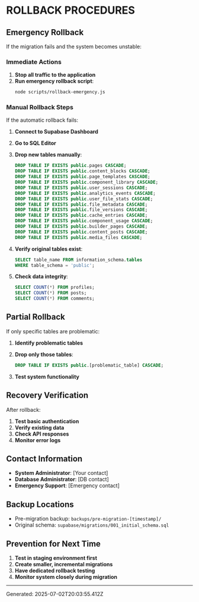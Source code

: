 # ROLLBACK PROCEDURES

## Emergency Rollback

If the migration fails and the system becomes unstable:

### Immediate Actions

1. **Stop all traffic to the application**
2. **Run emergency rollback script**:
   ```bash
   node scripts/rollback-emergency.js
   ```

### Manual Rollback Steps

If the automatic rollback fails:

1. **Connect to Supabase Dashboard**
2. **Go to SQL Editor**
3. **Drop new tables manually**:
   ```sql
   DROP TABLE IF EXISTS public.pages CASCADE;
   DROP TABLE IF EXISTS public.content_blocks CASCADE;
   DROP TABLE IF EXISTS public.page_templates CASCADE;
   DROP TABLE IF EXISTS public.component_library CASCADE;
   DROP TABLE IF EXISTS public.user_sessions CASCADE;
   DROP TABLE IF EXISTS public.analytics_events CASCADE;
   DROP TABLE IF EXISTS public.user_file_stats CASCADE;
   DROP TABLE IF EXISTS public.file_metadata CASCADE;
   DROP TABLE IF EXISTS public.file_versions CASCADE;
   DROP TABLE IF EXISTS public.cache_entries CASCADE;
   DROP TABLE IF EXISTS public.component_usage CASCADE;
   DROP TABLE IF EXISTS public.builder_pages CASCADE;
   DROP TABLE IF EXISTS public.content_posts CASCADE;
   DROP TABLE IF EXISTS public.media_files CASCADE;
   ```

4. **Verify original tables exist**:
   ```sql
   SELECT table_name FROM information_schema.tables 
   WHERE table_schema = 'public';
   ```

5. **Check data integrity**:
   ```sql
   SELECT COUNT(*) FROM profiles;
   SELECT COUNT(*) FROM posts;
   SELECT COUNT(*) FROM comments;
   ```

## Partial Rollback

If only specific tables are problematic:

1. **Identify problematic tables**
2. **Drop only those tables**:
   ```sql
   DROP TABLE IF EXISTS public.[problematic_table] CASCADE;
   ```

3. **Test system functionality**

## Recovery Verification

After rollback:

1. **Test basic authentication**
2. **Verify existing data**
3. **Check API responses**
4. **Monitor error logs**

## Contact Information

- **System Administrator**: [Your contact]
- **Database Administrator**: [DB contact]
- **Emergency Support**: [Emergency contact]

## Backup Locations

- Pre-migration backup: `backups/pre-migration-[timestamp]/`
- Original schema: `supabase/migrations/001_initial_schema.sql`

## Prevention for Next Time

1. **Test in staging environment first**
2. **Create smaller, incremental migrations**
3. **Have dedicated rollback testing**
4. **Monitor system closely during migration**

---

Generated: 2025-07-02T20:03:55.412Z
